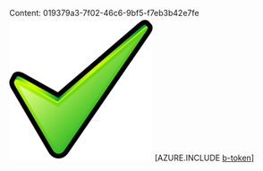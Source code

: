 Content: 019379a3-7f02-46c6-9bf5-f7eb3b42e7fe![image](af6a6320-2ffa-4776-8d4c-724c4d247ede.png)
[AZURE.INCLUDE [b-token](db77153b-785d-4567-815f-86991072e9d9.md)]
